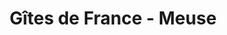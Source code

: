 ---
title: "Gîtes de France - Meuse"
url: /bar-le-duc/gites-de-france-meuse/
shop: agence de voyage
---